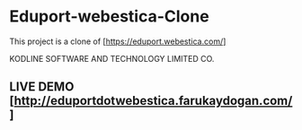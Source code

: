 # Eduport-webestica-Clone

This project is  a clone of [https://eduport.webestica.com/] 

KODLINE SOFTWARE AND TECHNOLOGY LIMITED CO.

## LIVE DEMO [http://eduportdotwebestica.farukaydogan.com/]
